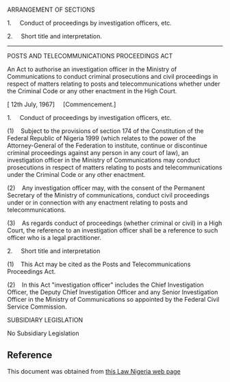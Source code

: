 # 

ARRANGEMENT OF SECTIONS

1.     Conduct of proceedings by investigation officers, etc.

2.     Short title and interpretation.

_____________________________

POSTS AND TELECOMMUNICATIONS PROCEEDINGS ACT

An Act to authorise an investigation officer in the Ministry of Communications to conduct criminal prosecutions and civil proceedings in respect of matters relating to posts and telecommunications whether under the Criminal Code or any other enactment in the High Court.

[ 12th July, 1967]     [Commencement.]

1.     Conduct of proceedings by investigation officers, etc.

(1)    Subject to the provisions of section 174 of the Constitution of the Federal Republic of Nigeria 1999 (which relates to the power of the Attorney-General of the Federation to institute, continue or discontinue criminal proceedings against any person in any court of law), an investigation officer in the Ministry of Communications may conduct prosecutions in respect of matters relating to posts and telecommunications under the Criminal Code or any other enactment.

(2)    Any investigation officer may, with the consent of the Permanent Secretary of the Ministry of communications, conduct civil proceedings under or in connection with any enactment relating to posts and telecommunications.

(3)    As regards conduct of proceedings (whether criminal or civil) in a High Court, the reference to an investigation officer shall be a reference to such officer who is a legal practitioner.

2.     Short title and interpretation

(1)    This Act may be cited as the Posts and Telecommunications Proceedings Act.

(2)    In this Act "investigation officer" includes the Chief Investigation     Officer, the Deputy Chief Investigation Officer and any Senior Investigation Officer in the Ministry of Communications so appointed by the Federal Civil Service Commission.

SUBSIDIARY LEGISLATION

No Subsidiary Legislation

## Reference

This document was obtained from [this Law Nigeria web page](http://www.lawnigeria.com/LFN/P/Posts-and-Telecommunication-Proceedings-Act.php)